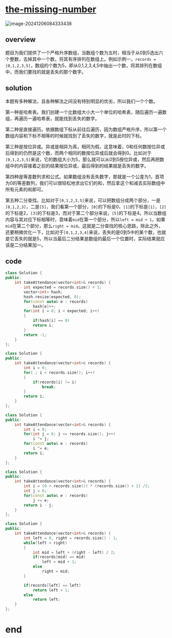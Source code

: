 # [the-missing-number](https://leetcode.cn/problems/que-shi-de-shu-zi-lcof)

![image-20241206084333438](https://md-wind.oss-cn-nanjing.aliyuncs.com/md/20241206084333661.png)

## overview

题目为我们提供了一个严格升序数组，当数组个数为五时，相当于从0到5选出六个整数，去掉其中一个数，将其有序排列在数组上。例如示例一，`records = [0,1,2,3,5]`，数组的个数为5，即从0,1,2,3,4,5中抽出一个数，将其排列在数组中，而我们要找的就是丢失的那个数字。

## solution

本题有多种解法，且各种解法之间没有特别明显的优劣，所以我们一个个数。

第一种是哈希表。我们创建一个比数组大小大一个单位的哈希表，随后遍历一遍数组，再遍历一遍哈希表，就能找到丢失的数字。

第二种是直接遍历。依据数组下标从前往后遍历，因为数组严格升序，所以第一个数组内容和下标不相等的时候就找到了丢失的数字，就是此时的下标。

第三种是按位异或。异或是相异为真，相同为假，这意味着，0和任何数按位异或后得到的仍然是这个数，而两个相同的数按位异或后就会得到0。比如对于`[0,1,2,3,5]`来说，它的数组大小为5，那么就可以从0到5按位异或，然后再把数组中的内容接着之前的结果按位异或，最后得到的结果就是丢失的数字。

第四种是等差数列求和公式。如果数组没有丢失数字，那就是一个公差为1，首项为0的等差数列，我们可以很轻松地求出它们的和，然后拿这个和减去实际数组中所有元素的和即可。

第五种二分查找。比如对于`[0,1,2,3,5]`来说，可以把数组分成两个部分，一是`[0,1,2,3]`，二是`[5]`，我们看第一个部分，`[0]`的下标是0，`[1]`的下标是`[1]`，`[2]`的下标是2，`[3]`的下标是3，而对于第二个部分来说，`[5]`的下标是4。所以当数组内容与其对应下标相等时，意味着`mid`在第一个部分，所以`left = mid + 1`，如果`mid`在第二个部分，那么`right = mid`。这就是二分查找的核心思路，除此之外，还要稍微优化一下，比如对于`[0,1,2,3,4]`来说，丢失的是0到5中的某个数，也就是它丢失的就是5，所以当最后二分结果是数组的最后一个位置时，实际结果就应该是二分结果加一。

## code

```cpp
class Solution {
public:
    int takeAttendance(vector<int>& records) {
        int expected = records.size() + 1;
        vector<int> hash;
        hash.resize(expected, 0);
        for(const auto& e : records)
            hash[e]++;
        for(int i = 0; i < expected; i++)
        {
            if(hash[i] == 0)
            return i;
        }
        return -1;
    }
};
```

```cpp
class Solution {
public:
    int takeAttendance(vector<int>& records) {
        int i = 0;
        for( ; i < records.size(); i++)
        {
            if(records[i] != i)
                break;
        }
        return i;
    }
};
```

```cpp
class Solution {
public:
    int takeAttendance(vector<int>& records) {
        int i = 0;
        for(int j = 0; j <= records.size(); j++)
            i ^= j;
        for(const auto& e : records)
            i ^= e;
        return i;
    }
};
```

```cpp
class Solution {
public:
    int takeAttendance(vector<int>& records) {
        int i = (0 + records.size()) * (records.size() + 1) /2;
        int j = 0;
        for(const auto& e : records)
            j += e;
        return i - j; 
    }
};
```

```cpp
class Solution {
public:
    int takeAttendance(vector<int>& records) {
        int left = 0, right = records.size() - 1;
        while(left < right)
        {
            int mid = left + (right - left) / 2;
            if(records[mid] == mid)
                left = mid + 1;
            else
                right = mid;
        }

        if(records[left] == left)
            return left + 1;
        else
            return left;
    }
};
```

# end